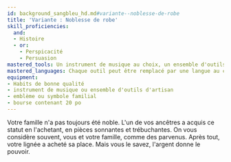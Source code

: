 ```yaml
---
id: background_sangbleu_hd.md#variante--noblesse-de-robe
title: 'Variante : Noblesse de robe'
skill_proficiencies:
  and:
  - Histoire
  - or:
    - Perspicacité
    - Persuasion
mastered_tools: Un instrument de musique au choix, un ensemble d'outils d'artisan au choix parmi matériel d'alchimiste, outils de cartographe, matériel de peintre et outils de tisserand.
mastered_languages: Chaque outil peut être remplacé par une langue au choix.
equipment:
- Habits de bonne qualité
- instrument de musique ou ensemble d'outils d'artisan
- emblème ou symbole familial
- bourse contenant 20 po
---
```


Votre famille n'a pas toujours été noble. L'un de vos ancêtres a acquis ce statut en l'achetant, en pièces sonnantes et trébuchantes. On vous considère souvent, vous et votre famille, comme des parvenus. Après tout, votre lignée a acheté sa place. Mais vous le savez, l'argent donne le pouvoir.

